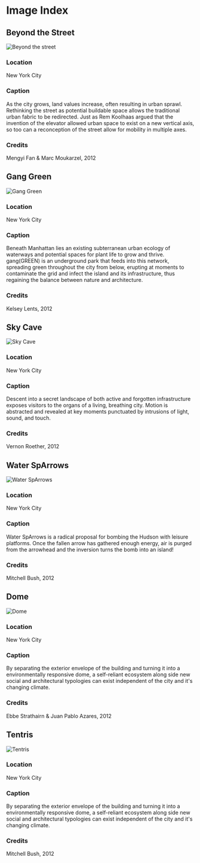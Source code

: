 # Image Index


## Beyond the Street

![Beyond the street](https://raw.github.com/columbiagsapp/souvenirs-from-the-future/master/images/marcMoukarzel_mengyiFan.jpg?login=troyth&token=449487f68e5094073fa7e459c0292806)

### Location

New York City

### Caption

As the city grows, land values increase, often resulting in urban sprawl. Rethinking the street as potential buildable space allows the traditional urban fabric to be redirected. Just as Rem Koolhaas argued that the invention of the elevator allowed urban space to exist on a new vertical axis, so too can a reconception of the street allow for mobility in multiple axes.

### Credits

Mengyi Fan & Marc Moukarzel, 2012


## Gang Green

![Gang Green](https://raw.github.com/columbiagsapp/souvenirs-from-the-future/master/images/kelseyLents.jpg?login=troyth&token=bb48679af7bac7d89a5632d0439ccc82)

### Location

New York City

### Caption

Beneath Manhattan lies an existing subterranean urban ecology of waterways and potential spaces for plant life to grow and thrive. gang(GREEN) is an underground park that feeds into this network, spreading green throughout the city from below, erupting at moments to contaminate the grid and infect the island and its infrastructure, thus regaining the balance between nature and architecture.

### Credits

Kelsey Lents, 2012


## Sky Cave

![Sky Cave](https://raw.github.com/columbiagsapp/souvenirs-from-the-future/master/images/vernonRoether.jpg?login=troyth&token=abb0b1c80005324bb670f7b56521e121)

### Location

New York City

### Caption

Descent into a secret landscape of both active and forgotten infrastructure exposes visitors to the organs of a living, breathing city. Motion is abstracted and revealed at key moments punctuated by intrusions of light, sound, and touch.

### Credits

Vernon Roether, 2012


## Water SpArrows

![Water SpArrows](https://raw.github.com/columbiagsapp/souvenirs-from-the-future/master/images/mitchellBush.jpg?login=troyth&token=ad7cc8d1aed597fdaf89913416cfc556)

### Location

New York City

### Caption

Water SpArrows is a radical proposal for bombing the Hudson with leisure platforms. Once the fallen arrow has gathered enough energy, air is purged from the arrowhead and the inversion turns the bomb into an island!

### Credits

Mitchell Bush, 2012


## Dome

![Dome](https://raw.github.com/columbiagsapp/souvenirs-from-the-future/master/images/mitchellBush.jpg?login=troyth&token=ad7cc8d1aed597fdaf89913416cfc556)

### Location

New York City

### Caption

By separating the exterior envelope of the building and turning it into a environmentally responsive dome, a self-reliant ecosystem along side new social and architectural typologies can exist independent of the city and it's changing climate.

### Credits

Ebbe Strathairn & Juan Pablo Azares, 2012


## Tentris

![Tentris](https://raw.github.com/columbiagsapp/souvenirs-from-the-future/master/images/richDuff_paulChan_ebbeStrathairn.png)

### Location

New York City

### Caption

By separating the exterior envelope of the building and turning it into a environmentally responsive dome, a self-reliant ecosystem along side new social and architectural typologies can exist independent of the city and it's changing climate.

### Credits

Mitchell Bush, 2012
